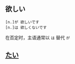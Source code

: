 ## 欲しい

```nihongo
[n.]が 欲しいです
[n.]は 欲しくないです
```

在否定时，主语通常以 `は` 替代 `が`  

## [たい](../../5.auxi_verb/たい.md)

